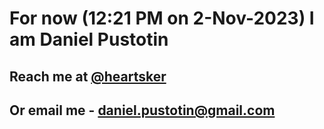 # For now (12:21 PM on  2-Nov-2023) I am Daniel Pustotin
## Reach me at [@heartsker](https://t.me/heartsker)
## Or email me - daniel.pustotin@gmail.com
